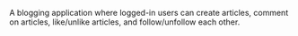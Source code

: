 A blogging application where logged-in users can create articles, comment
on articles, like/unlike articles, and follow/unfollow each other.
